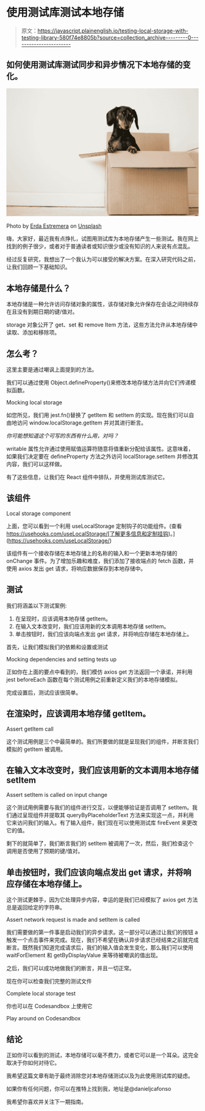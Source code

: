 # 使用测试库测试本地存储

> 原文：<https://javascript.plainenglish.io/testing-local-storage-with-testing-library-580f74e8805b?source=collection_archive---------0----------------------->

## 如何使用测试库测试同步和异步情况下本地存储的变化。

![](img/1d1d61b61e47593858171536696e19a2.png)

Photo by [Erda Estremera](https://unsplash.com/@erdaest?utm_source=medium&utm_medium=referral) on [Unsplash](https://unsplash.com?utm_source=medium&utm_medium=referral)

嗨，大家好，最近我有点挣扎，试图用测试库为本地存储产生一些测试。我在网上找到的例子很少，或者对于普通读者或知识很少或没有知识的人来说有点混乱。

经过反复研究，我想出了一个我认为可以接受的解决方案。在深入研究代码之前，让我们回顾一下基础知识。

## 本地存储是什么？

本地存储是一种允许访问存储对象的属性，该存储对象允许保存在会话之间持续存在且没有到期日期的键/值对。

storage 对象公开了 get、set 和 remove Item 方法，这些方法允许从本地存储中读取、添加和移除项。

## 怎么考？

这里主要是通过嘲讽上面提到的方法。

我们可以通过使用 Object.defineProperty()来修改本地存储方法并向它们传递模拟函数。

Mocking local storage

如您所见，我们用 jest.fn()替换了 getItem 和 setItem 的实现。现在我们可以自由地访问 window.localStorage.getItem 并对其进行断言。

*你可能想知道这个可写的东西有什么用，对吗？*

writable 属性允许通过使用赋值运算符随意将值重新分配给该属性。这意味着，如果我们决定要在 defineProperty 方法之外访问 localStorage.setItem 并修改其内容，我们可以这样做。

有了这些信息，让我们在 React 组件中排队，并使用测试库测试它。

## 该组件

Local storage component

上面，您可以看到一个利用 useLocalStorage 定制钩子的功能组件。(查看 https://usehooks.com/useLocalStorage/[了解更多信息和定制挂钩)。](https://usehooks.com/useLocalStorage/)

该组件有一个接收存储在本地存储上的名称的输入和一个更新本地存储的 onChange 事件。为了增加乐趣和难度，我们添加了接收端点的 fetch 函数，并使用 axios 发出 get 请求，将响应数据保存到本地存储中。

## 测试

我们将涵盖以下测试案例:

1.  在呈现时，应该调用本地存储 getItem。
2.  在输入文本改变时，我们应该用新的文本调用本地存储 setItem。
3.  单击按钮时，我们应该向端点发出 get 请求，并将响应存储在本地存储上。

首先，让我们模拟我们的依赖和设置或测试

Mocking dependencies and setting tests up

正如你在上面的要点中看到的，我们模仿 axios get 方法返回一个承诺，并利用 jest beforeEach 函数在每个测试用例之前重新定义我们的本地存储模拟。

完成设置后，测试应该很简单。

## 在渲染时，应该调用本地存储 getItem。

Assert getItem call

这个测试用例是三个中最简单的。我们所要做的就是呈现我们的组件，并断言我们模拟的 getItem 被调用。

## 在输入文本改变时，我们应该用新的文本调用本地存储 setItem

Assert setItem is called on input change

这个测试用例需要与我们的组件进行交互，以便能够验证是否调用了 setItem。我们通过呈现组件并提取其 queryByPlaceholderText 方法来实现这一点，并利用它来访问我们的输入。有了输入组件，我们现在可以使用测试库 fireEvent 来更改它的值。

剩下的就简单了，我们断言我们的 setItem 被调用了一次，然后，我们检查这个调用是否使用了预期的键/值对。

## 单击按钮时，我们应该向端点发出 get 请求，并将响应存储在本地存储上。

这个测试更棘手，因为它处理异步内容，幸运的是我们已经模拟了 axios get 方法总是返回给定的字符串。

Assert network request is made and setItem is called

我们需要做的第一件事是启动我们的异步请求。这一部分可以通过让我们的按钮 a 触发一个点击事件来完成。现在，我们不希望在确认异步请求已经结束之前就完成断言。既然我们知道完成请求后，我们的输入值会发生变化，那么我们可以使用 waitForElement 和 getByDisplayValue 来等待被嘲讽的值出现。

之后，我们可以成功地做我们的断言，并且一切正常。

现在你可以检查我们完整的测试文件

Complete local storage test

你也可以在 Codesandbox 上使用它

Play around on Codesandbox

## 结论

正如你可以看到的测试，本地存储可以毫不费力，或者它可以是一个耳朵。这完全取决于你如何对待它。

我希望这篇文章有助于最终消除您对本地存储测试以及为此使用测试库的疑虑。

如果你有任何问题，你可以在推特上找到我，地址是@danieljcafonso

我希望你喜欢并关注下一期指南。